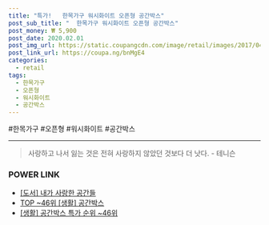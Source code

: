 ```yaml
--- 
title: "특가!   한목가구 워시화이트 오픈형 공간박스" 
post_sub_title: "  한목가구 워시화이트 오픈형 공간박스" 
post_money: ₩ 5,900 
post_date: 2020.02.01 
post_img_url: https://static.coupangcdn.com/image/retail/images/2017/04/20/10/5/3ea6f923-3551-42db-97b1-a807f8f891d5.jpg 
post_link_url: https://coupa.ng/bnMgE4 
categories: 
  - retail 
tags: 
  - 한목가구 
  - 오픈형 
  - 워시화이트 
  - 공간박스 
--- 
```

  #한목가구 #오픈형 #워시화이트 #공간박스 
<hr> 

> 사랑하고 나서 잃는 것은 전혀 사랑하지 않았던 것보다 더 낫다. - 테니슨 


### POWER LINK

* <a href="https://blog.naver.com/an0733/221788623285" target="_blank">[도서] 내가 사랑한 공간들</a>
* <a href="https://blog.naver.com/an0733/221792236650" target="_blank"> TOP ~46위 [생활] 공간박스</a>
* <a href="https://blog.naver.com/sakai111/221792236652" target="_blank"> [생활] 공간박스 특가 순위 ~46위</a>
